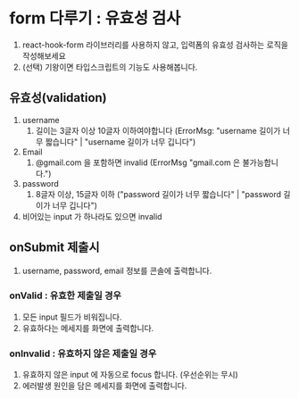 # form 다루기 : 유효성 검사

1. react-hook-form 라이브러리를 사용하지 않고, 입력폼의 유효성 검사하는 로직을 작성해보세요
2. (선택) 기왕이면 타입스크립트의 기능도 사용해봅니다.

## 유효성(validation)

1. username
   1. 길이는 3글자 이상 10글자 이하여야합니다 (ErrorMsg: "username 길이가 너무 짧습니다" | "username 길이가 너무 깁니다")
2. Email
   1. @gmail.com 을 포함하면 invalid (ErrorMsg "gmail.com 은 불가능합니다.")
3. password
   1. 8글자 이상, 15글자 이하 ("password 길이가 너무 짧습니다" | "password 길이가 너무 깁니다")
4. 비어있는 input 가 하나라도 있으면 invalid

## onSubmit 제출시

1. username, password, email 정보를 콘솔에 출력합니다.

### onValid : 유효한 제출일 경우

1. 모든 input 필드가 비워집니다.
2. 유효하다는 메세지를 화면에 출력합니다.

### onInvalid : 유효하지 않은 제출일 경우

1. 유효하지 않은 input 에 자동으로 focus 합니다. (우선순위는 무시)
2. 에러발생 원인을 담은 메세지를 화면에 출력합니다.
